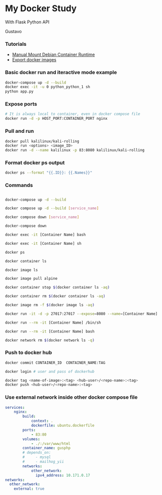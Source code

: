 # My Docker Study

With Flask Python API

Gustavo

### Tutorials
- [Manual Mount Debian Container Runtime](./tutorials/ManualDebianContainerRuntime.md)
- [Export docker images](./tutorials/export_imgs.md)

### Basic docker run and iteractive mode example
```bash
docker-compose up -d --build
docker exec -it -u 0 python_python_1 sh
python app.py
```
### Expose ports
```bash
# It is always local to container, even in docker compose file
docker run -d -p HOST_PORT:CONTAINER_PORT nginx
```
### Pull and run
```bash
docker pull kalilinux/kali-rolling
docker run <options> <image_ID>
docker run -d --name kalilinux -p 83:8080 kalilinux/kali-rolling
```
### Format docker ps output
```bash
docker ps --format "{{.ID}}: {{.Names}}"
```
### Commands
```bash

docker-compose up -d --build

docker compose up -d --build [service_name]

docker compose down [service_name]

docker-compose down

docker exec -it [Container Name] bash

docker exec -it [Container Name] sh

docker ps

docker container ls

docker image ls

docker image pull alpine

docker container stop $(docker container ls -aq)

docker container rm $(docker container ls -aq)

docker image rm -f $(docker image ls -aq)

docker run -it -d -p 27017:27017 --expose=8080 --name=[Container Name] [Image Name]

docker run --rm -it [Container Name] /bin/sh

docker run --rm -it [Container Name] bash

docker network rm $(docker network ls -q)

```

### Push to docker hub
```bash
docker commit CONTAINER_ID  CONTAINER_NAME:TAG

docker login # user and pass of dockerhub

docker tag <name-of-image>:<tag> <hub-user>/<repo-name>:<tag>
docker push <hub-user>/<repo-name>:<tag>
```
### Use external network inside other docker compose file
```yaml
services:
    nginx:
        build:
            context: .
            dockerfile: ubuntu.dockerfile
        ports:
            - 83:80
        volumes:
            - ./:/var/www/html
        container_name: gusphp
        # depends_on:
        #     - mysql
        #     - mailhog_yii
        networks:
            other_network:
              ipv4_address: 10.171.0.17
networks:
  other_network:
    external: true
```
